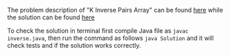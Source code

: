 The problem description of "K Inverse Pairs Array" can be found [here](https://leetcode.com/problems/k-inverse-pairs-array/) while the solution can be found [here](https://github.com/aurimas13/Solutions-To-Problems/blob/main/LeetCode/Java%20Solutions/K%20Inverse%20Pairs%20Array/inverse.java)

To check the solution in terminal first compile Java file as `javac inverse.java`, then run the command as follows `java Solution` and it will check tests and if the solution works correctly.
